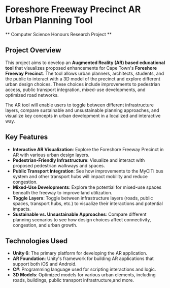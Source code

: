 # Foreshore Freeway Precinct AR Urban Planning Tool

** Computer Science Honours Research Project **

## Project Overview
This project aims to develop an **Augmented Reality (AR) based educational tool** that visualizes proposed enhancements for Cape Town's **Foreshore Freeway Precinct**. The tool allows urban planners, architects, students, and the public to interact with a 3D model of the precinct and explore different urban design choices. These choices include improvements to pedestrian access, public transport integration, mixed-use developments, and optimized road networks.

The AR tool will enable users to toggle between different infrastructure layers, compare sustainable and unsustainable planning approaches, and visualize key concepts in urban development in a localized and interactive way.

## Key Features
- **Interactive AR Visualization**: Explore the Foreshore Freeway Precinct in AR with various urban design layers.
- **Pedestrian-Friendly Infrastructure**: Visualize and interact with proposed pedestrian walkways and spaces.
- **Public Transport Integration**: See how improvements to the MyCiTi bus system and other transport hubs will impact mobility and reduce congestion.
- **Mixed-Use Developments**: Explore the potential for mixed-use spaces beneath the freeway to improve land utilization.
- **Toggle Layers**: Toggle between infrastructure layers (roads, public spaces, transport hubs, etc.) to visualize their interactions and potential impacts.
- **Sustainable vs. Unsustainable Approaches**: Compare different planning scenarios to see how design choices affect connectivity, congestion, and urban growth.

## Technologies Used
- **Unity 6**: The primary platform for developing the AR application.
- **AR Foundation**: Unity's framework for building AR applications that support both iOS and Android.
- **C#**: Programming language used for scripting interactions and logic.
- **3D Models**: Optimized models for various urban elements, including roads, buildings, public transport infrastructure,and more.
